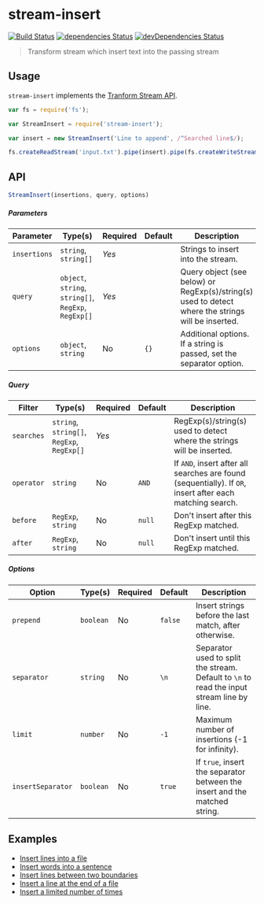 # stream-insert

[![Build Status](https://travis-ci.org/fldubois/stream-insert.svg?branch=master)](https://travis-ci.org/fldubois/stream-insert)
[![dependencies Status](https://david-dm.org/fldubois/stream-insert/status.svg)](https://david-dm.org/fldubois/stream-insert)
[![devDependencies Status](https://david-dm.org/fldubois/stream-insert/dev-status.svg)](https://david-dm.org/fldubois/stream-insert?type=dev)

> Transform stream which insert text into the passing stream

## Usage

`stream-insert` implements the [Tranform Stream API](https://nodejs.org/api/stream.html#stream_implementing_a_transform_stream).

```js
var fs = require('fs');

var StreamInsert = require('stream-insert');

var insert = new StreamInsert('Line to append', /^Searched line$/);

fs.createReadStream('input.txt').pipe(insert).pipe(fs.createWriteStream('output.txt'));
```

## API

```js
StreamInsert(insertions, query, options)
```

##### Parameters

| Parameter    | Type(s)                                              | Required | Default | Description                                                                                        |
| ------------ | ---------------------------------------------------- | -------- | ------- | -------------------------------------------------------------------------------------------------- |
| `insertions` | `string`, `string[]`                                 | *Yes*    |         | Strings to insert into the stream.                                                                 |
| `query`      | `object`, `string`, `string[]`, `RegExp`, `RegExp[]` | *Yes*    |         | Query object (see below) or RegExp(s)/string(s) used to detect where the strings will be inserted. |
| `options`    | `object`, `string`                                   | No       | `{}`    | Additional options. If a string is passed, set the separator option.                               |

##### Query

| Filter             | Type(s)                                    | Required | Default | Description                                                                                               |
| ------------------ | ------------------------------------------ | -------- | ------- | --------------------------------------------------------------------------------------------------------- |
| `searches`         | `string`, `string[]`, `RegExp`, `RegExp[]` | *Yes*    |         | RegExp(s)/string(s) used to detect where the strings will be inserted.                                    |
| `operator`         | `string`                                   | No       | `AND`   | If `AND`, insert after all searches are found (sequentially). If `OR`, insert after each matching search. |
| `before`           | `RegExp`, `string`                         | No       | `null`  | Don't insert after this RegExp matched.                                                                   |
| `after`            | `RegExp`, `string`                         | No       | `null`  | Don't insert until this RegExp matched.                                                                   |

##### Options

| Option             | Type(s)            | Required | Default | Description                                                                                               |
| ------------------ | ------------------ | -------- | ------- | --------------------------------------------------------------------------------------------------------- |
| `prepend`          | `boolean`          | No       | `false` | Insert strings before the last match, after otherwise.                                                    |
| `separator`        | `string`           | No       | `\n`    | Separator used to split the stream. Default to `\n` to read the input stream line by line.                |
| `limit`            | `number`           | No       | `-1`    | Maximum number of insertions (-1 for infinity).                                                           |
| `insertSeparator`  | `boolean`          | No       | `true`  | If `true`, insert the separator between the insert and the matched string.                                |

## Examples

* [Insert lines into a file](examples/lines)
* [Insert words into a sentence](examples/words)
* [Insert lines between two boundaries](examples/section)
* [Insert a line at the end of a file](examples/end)
* [Insert a limited number of times](examples/limit)
